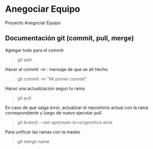 # Anegociar Equipo
Proyecto Anegociar Equipo

## Documentación git (commit, pull, merge)
Agregar todo para el commit
>git add .

Hacer el commit -m : mensaje de que se ah hecho
>git commit -m "Mi primer commit"

Hacer una actualización segun tu rama
> git pull

En caso de que salga error, actualizar el repositorio actual con la rama correspondiente y luego de nuevo ejecutar pull.
> git branch --set-upstream-to=origin/elvis elvis

Para unificar las ramas con la master
> git merge name